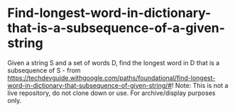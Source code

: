 # Find-longest-word-in-dictionary-that-is-a-subsequence-of-a-given-string
Given a string S and a set of words D, find the longest word in D that is a subsequence of S - from https://techdevguide.withgoogle.com/paths/foundational/find-longest-word-in-dictionary-that-subsequence-of-given-string/#!
Note: This is not a live repository, do not clone down or use. For archive/display purposes only. 
